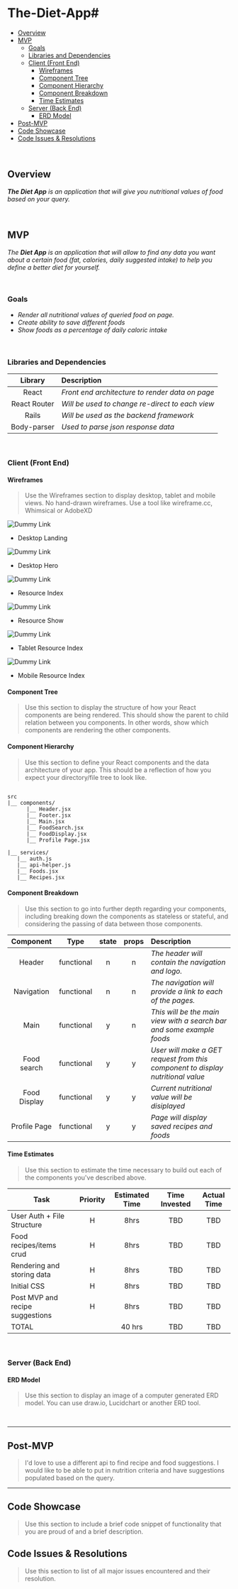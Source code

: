 # The-Diet-App#

- [Overview](#overview)
- [MVP](#mvp)
  - [Goals](#goals)
  - [Libraries and Dependencies](#libraries-and-dependencies)
  - [Client (Front End)](#client-front-end)
    - [Wireframes](#wireframes)
    - [Component Tree](#component-tree)
    - [Component Hierarchy](#component-hierarchy)
    - [Component Breakdown](#component-breakdown)
    - [Time Estimates](#time-estimates)
  - [Server (Back End)](#server-back-end)
    - [ERD Model](#erd-model)
- [Post-MVP](#post-mvp)
- [Code Showcase](#code-showcase)
- [Code Issues & Resolutions](#code-issues--resolutions)

<br>

## Overview

_**The Diet App** is an application that will give you nutritional values of food based on your query._


<br>

## MVP

_The **Diet App** is an application that will allow to find any data you want about a certain food (fat, calories, daily suggested intake) to help you define a better diet for yourself._

<br>

### Goals

- _Render all nutritional values of queried food on page._
- _Create ability to save different foods_
- _Show foods as a percentage of daily caloric intake_

<br>

### Libraries and Dependencies

> 

|     Library      | Description                                |
| :--------------: | :----------------------------------------- |
|      React       | _Front end architecture to render data on page_ |
|   React Router   | _Will be used to change re-direct to each view_ |
| Rails | _Will be used as the backend framework_ |
|     Body-parser     | _Used to parse json response data_ |

<br>

### Client (Front End)

#### Wireframes

> Use the Wireframes section to display desktop, tablet and mobile views. No hand-drawn wireframes. Use a tool like wireframe.cc, Whimsical or AdobeXD

![Dummy Link](url)

- Desktop Landing

![Dummy Link](url)

- Desktop Hero

![Dummy Link](url)

- Resource Index

![Dummy Link](url)

- Resource Show

![Dummy Link](url)

- Tablet Resource Index

![Dummy Link](url)

- Mobile Resource Index

#### Component Tree

> Use this section to display the structure of how your React components are being rendered. This should show the parent to child relation between you components. In other words, show which components are rendering the other components. 

#### Component Hierarchy

> Use this section to define your React components and the data architecture of your app. This should be a reflection of how you expect your directory/file tree to look like. 

``` structure

src
|__ components/
      |__ Header.jsx
      |__ Footer.jsx
      |__ Main.jsx
      |__ FoodSearch.jsx
      |__ FoodDisplay.jsx
      |__ Profile Page.jsx
      
|__ services/
   |__ auth.js
   |__ api-helper.js
   |__ Foods.jsx
   |__ Recipes.jsx
```

#### Component Breakdown

> Use this section to go into further depth regarding your components, including breaking down the components as stateless or stateful, and considering the passing of data between those components.

|  Component   |    Type    | state | props | Description                                                      |
| :----------: | :--------: | :---: | :---: | :--------------------------------------------------------------- |
|    Header    | functional |   n   |   n   | _The header will contain the navigation and logo._               |
|  Navigation  | functional |   n   |   n   | _The navigation will provide a link to each of the pages._       |
|     Main    |  functional    |   y   |   n   | _This will be the main view with a search bar and some example foods_      |
| Food search | functional |   y   |   y   | _User will make a GET request from this component to display nutritional value_                 |
|    Food Display    | functional |   y   |   y   | _Current nutritional value will be disiplayed_ |
|    Profile Page    | functional |   y   |   y   | _Page will display saved recipes and foods_ |


#### Time Estimates

> Use this section to estimate the time necessary to build out each of the components you've described above.

| Task                | Priority | Estimated Time | Time Invested | Actual Time |
| ------------------- | :------: | :------------: | :-----------: | :---------: |
| User Auth + File Structure   |    H    |     8hrs    |      TBD   |    TBD   |
| Food recipes/items crud |    H     |     8hrs      |    TBD     |     TBD     |
| Rendering and storing data |    H     |     8hrs      |    TBD     |     TBD     |
| Initial CSS |    H     |     8hrs      |    TBD     |     TBD     |
| Post MVP and recipe suggestions |    H     |     8hrs      |    TBD     |     TBD     |
| TOTAL               |          |     40 hrs      |     TBD    |     TBD     |

<br>

### Server (Back End)

#### ERD Model

> Use this section to display an image of a computer generated ERD model. You can use draw.io, Lucidchart or another ERD tool.

<br>

***

## Post-MVP

> I'd love to use a different api to find recipe and food suggestions. I would like to be able to put in nutrition criteria and have suggestions populated based on the query.

***

## Code Showcase

> Use this section to include a brief code snippet of functionality that you are proud of and a brief description.

## Code Issues & Resolutions

> Use this section to list of all major issues encountered and their resolution.
